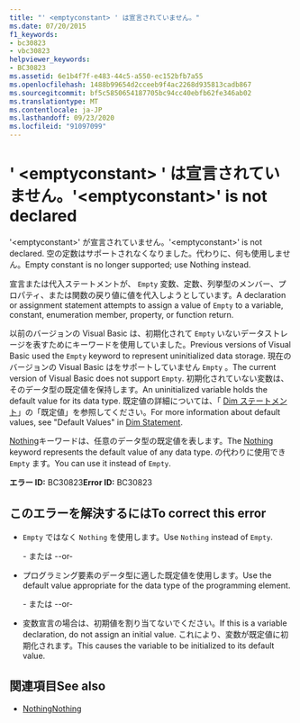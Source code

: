 ```yaml
---
title: "' <emptyconstant> ' は宣言されていません。"
ms.date: 07/20/2015
f1_keywords:
- bc30823
- vbc30823
helpviewer_keywords:
- BC30823
ms.assetid: 6e1b4f7f-e483-44c5-a550-ec152bfb7a55
ms.openlocfilehash: 1488b99654d2cceeb9f4ac2268d935813cadb867
ms.sourcegitcommit: bf5c5850654187705bc94cc40ebfb62fe346ab02
ms.translationtype: MT
ms.contentlocale: ja-JP
ms.lasthandoff: 09/23/2020
ms.locfileid: "91097099"
---
```

# <a name="emptyconstant-is-not-declared"></a><span data-ttu-id="0e2b4-102">' \<emptyconstant> ' は宣言されていません。</span><span class="sxs-lookup"><span data-stu-id="0e2b4-102">'\<emptyconstant>' is not declared</span></span>

<span data-ttu-id="0e2b4-103">'\<emptyconstant>' が宣言されていません。</span><span class="sxs-lookup"><span data-stu-id="0e2b4-103">'\<emptyconstant>' is not declared.</span></span> <span data-ttu-id="0e2b4-104">空の定数はサポートされなくなりました。代わりに、何も使用しません。</span><span class="sxs-lookup"><span data-stu-id="0e2b4-104">Empty constant is no longer supported; use Nothing instead.</span></span>  
  
 <span data-ttu-id="0e2b4-105">宣言または代入ステートメントが、 `Empty` 変数、定数、列挙型のメンバー、プロパティ、または関数の戻り値に値を代入しようとしています。</span><span class="sxs-lookup"><span data-stu-id="0e2b4-105">A declaration or assignment statement attempts to assign a value of `Empty` to a variable, constant, enumeration member, property, or function return.</span></span>  
  
 <span data-ttu-id="0e2b4-106">以前のバージョンの Visual Basic は、初期化されて `Empty` いないデータストレージを表すためにキーワードを使用していました。</span><span class="sxs-lookup"><span data-stu-id="0e2b4-106">Previous versions of Visual Basic used the `Empty` keyword to represent uninitialized data storage.</span></span> <span data-ttu-id="0e2b4-107">現在のバージョンの Visual Basic はをサポートしていません `Empty` 。</span><span class="sxs-lookup"><span data-stu-id="0e2b4-107">The current version of Visual Basic does not support `Empty`.</span></span> <span data-ttu-id="0e2b4-108">初期化されていない変数は、そのデータ型の既定値を保持します。</span><span class="sxs-lookup"><span data-stu-id="0e2b4-108">An uninitialized variable holds the default value for its data type.</span></span> <span data-ttu-id="0e2b4-109">既定値の詳細については、「 [Dim ステートメント](../language-reference/statements/dim-statement.md)」の「既定値」を参照してください。</span><span class="sxs-lookup"><span data-stu-id="0e2b4-109">For more information about default values, see "Default Values" in [Dim Statement](../language-reference/statements/dim-statement.md).</span></span>  
  
 <span data-ttu-id="0e2b4-110">[Nothing](../language-reference/nothing.md)キーワードは、任意のデータ型の既定値を表します。</span><span class="sxs-lookup"><span data-stu-id="0e2b4-110">The [Nothing](../language-reference/nothing.md) keyword represents the default value of any data type.</span></span> <span data-ttu-id="0e2b4-111">の代わりに使用でき `Empty` ます。</span><span class="sxs-lookup"><span data-stu-id="0e2b4-111">You can use it instead of `Empty`.</span></span>  
  
 <span data-ttu-id="0e2b4-112">**エラー ID:** BC30823</span><span class="sxs-lookup"><span data-stu-id="0e2b4-112">**Error ID:** BC30823</span></span>  
  
## <a name="to-correct-this-error"></a><span data-ttu-id="0e2b4-113">このエラーを解決するには</span><span class="sxs-lookup"><span data-stu-id="0e2b4-113">To correct this error</span></span>  
  
- <span data-ttu-id="0e2b4-114">`Empty` ではなく `Nothing` を使用します。</span><span class="sxs-lookup"><span data-stu-id="0e2b4-114">Use `Nothing` instead of `Empty`.</span></span>  
  
     <span data-ttu-id="0e2b4-115">- または -</span><span class="sxs-lookup"><span data-stu-id="0e2b4-115">-or-</span></span>  
  
- <span data-ttu-id="0e2b4-116">プログラミング要素のデータ型に適した既定値を使用します。</span><span class="sxs-lookup"><span data-stu-id="0e2b4-116">Use the default value appropriate for the data type of the programming element.</span></span>  
  
     <span data-ttu-id="0e2b4-117">- または -</span><span class="sxs-lookup"><span data-stu-id="0e2b4-117">-or-</span></span>  
  
- <span data-ttu-id="0e2b4-118">変数宣言の場合は、初期値を割り当てないでください。</span><span class="sxs-lookup"><span data-stu-id="0e2b4-118">If this is a variable declaration, do not assign an initial value.</span></span> <span data-ttu-id="0e2b4-119">これにより、変数が既定値に初期化されます。</span><span class="sxs-lookup"><span data-stu-id="0e2b4-119">This causes the variable to be initialized to its default value.</span></span>  
  
## <a name="see-also"></a><span data-ttu-id="0e2b4-120">関連項目</span><span class="sxs-lookup"><span data-stu-id="0e2b4-120">See also</span></span>

- [<span data-ttu-id="0e2b4-121">Nothing</span><span class="sxs-lookup"><span data-stu-id="0e2b4-121">Nothing</span></span>](../language-reference/nothing.md)
